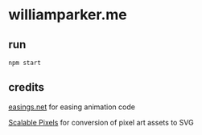 # williamparker.me
## run
`npm start`

## credits

[easings.net](https://easings.net/) for easing animation code

[Scalable Pixels](https://www.scalablepixels.com/) for conversion of pixel art assets to SVG